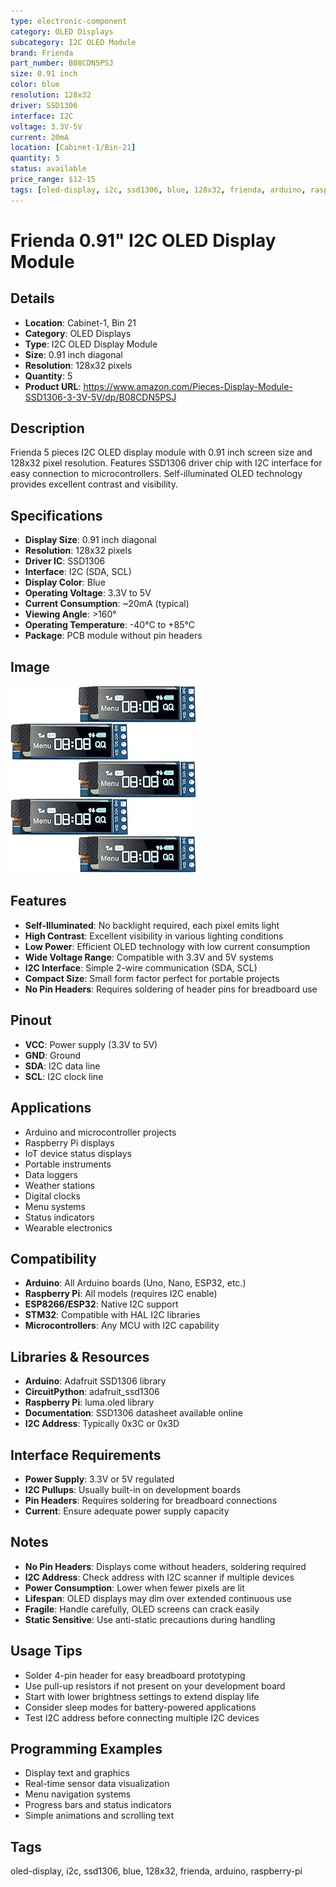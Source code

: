 ```yaml
---
type: electronic-component
category: OLED Displays
subcategory: I2C OLED Module
brand: Frienda
part_number: B08CDN5PSJ
size: 0.91 inch
color: blue
resolution: 128x32
driver: SSD1306
interface: I2C
voltage: 3.3V-5V
current: 20mA
location: [Cabinet-1/Bin-21]
quantity: 5
status: available
price_range: $12-15
tags: [oled-display, i2c, ssd1306, blue, 128x32, frienda, arduino, raspberry-pi]
---
```


# Frienda 0.91" I2C OLED Display Module

## Details
- **Location**: Cabinet-1, Bin 21
- **Category**: OLED Displays
- **Type**: I2C OLED Display Module
- **Size**: 0.91 inch diagonal
- **Resolution**: 128x32 pixels
- **Quantity**: 5
- **Product URL**: https://www.amazon.com/Pieces-Display-Module-SSD1306-3-3V-5V/dp/B08CDN5PSJ

## Description
Frienda 5 pieces I2C OLED display module with 0.91 inch screen size and 128x32 pixel resolution. Features SSD1306 driver chip with I2C interface for easy connection to microcontrollers. Self-illuminated OLED technology provides excellent contrast and visibility.

## Specifications
- **Display Size**: 0.91 inch diagonal
- **Resolution**: 128x32 pixels
- **Driver IC**: SSD1306
- **Interface**: I2C (SDA, SCL)
- **Display Color**: Blue
- **Operating Voltage**: 3.3V to 5V
- **Current Consumption**: ~20mA (typical)
- **Viewing Angle**: >160°
- **Operating Temperature**: -40°C to +85°C
- **Package**: PCB module without pin headers

## Image
![Frienda 0.91 inch I2C OLED Display Module](../attachments/frienda-oled-091.jpg)

## Features
- **Self-Illuminated**: No backlight required, each pixel emits light
- **High Contrast**: Excellent visibility in various lighting conditions
- **Low Power**: Efficient OLED technology with low current consumption
- **Wide Voltage Range**: Compatible with 3.3V and 5V systems
- **I2C Interface**: Simple 2-wire communication (SDA, SCL)
- **Compact Size**: Small form factor perfect for portable projects
- **No Pin Headers**: Requires soldering of header pins for breadboard use

## Pinout
- **VCC**: Power supply (3.3V to 5V)
- **GND**: Ground
- **SDA**: I2C data line
- **SCL**: I2C clock line

## Applications
- Arduino and microcontroller projects
- Raspberry Pi displays
- IoT device status displays
- Portable instruments
- Data loggers
- Weather stations
- Digital clocks
- Menu systems
- Status indicators
- Wearable electronics

## Compatibility
- **Arduino**: All Arduino boards (Uno, Nano, ESP32, etc.)
- **Raspberry Pi**: All models (requires I2C enable)
- **ESP8266/ESP32**: Native I2C support
- **STM32**: Compatible with HAL I2C libraries
- **Microcontrollers**: Any MCU with I2C capability

## Libraries & Resources
- **Arduino**: Adafruit SSD1306 library
- **CircuitPython**: adafruit_ssd1306
- **Raspberry Pi**: luma.oled library
- **Documentation**: SSD1306 datasheet available online
- **I2C Address**: Typically 0x3C or 0x3D

## Interface Requirements
- **Power Supply**: 3.3V or 5V regulated
- **I2C Pullups**: Usually built-in on development boards
- **Pin Headers**: Requires soldering for breadboard connections
- **Current**: Ensure adequate power supply capacity

## Notes
- **No Pin Headers**: Displays come without headers, soldering required
- **I2C Address**: Check address with I2C scanner if multiple devices
- **Power Consumption**: Lower when fewer pixels are lit
- **Lifespan**: OLED displays may dim over extended continuous use
- **Fragile**: Handle carefully, OLED screens can crack easily
- **Static Sensitive**: Use anti-static precautions during handling

## Usage Tips
- Solder 4-pin header for easy breadboard prototyping
- Use pull-up resistors if not present on your development board
- Start with lower brightness settings to extend display life
- Consider sleep modes for battery-powered applications
- Test I2C address before connecting multiple I2C devices

## Programming Examples
- Display text and graphics
- Real-time sensor data visualization
- Menu navigation systems
- Progress bars and status indicators
- Simple animations and scrolling text

## Tags
oled-display, i2c, ssd1306, blue, 128x32, frienda, arduino, raspberry-pi
